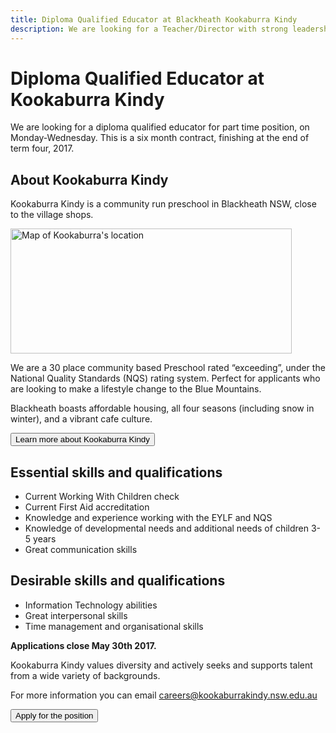 ```yaml
---
title: Diploma Qualified Educator at Blackheath Kookaburra Kindy
description: We are looking for a Teacher/Director with strong leadership skills, a passion for early childhood education, and eagerness to become part of the community.
---
```


# Diploma Qualified Educator at Kookaburra Kindy

We are looking for a diploma qualified educator for part time position, on Monday-Wednesday. This is a six month contract, finishing at the end of term four, 2017.

## About Kookaburra Kindy

Kookaburra Kindy is a community run preschool in Blackheath NSW, close to the village shops.

<a href="https://www.google.com.au/maps/place/Kookaburra+Kindergarten/@-33.635887,150.287714,15z/data=!4m5!3m4!1s0x0:0x28c65264cedb0a8a!8m2!3d-33.635887!4d150.287714">
  <img alt="Map of Kookaburra's location" class="img-responsive" src="https://maps.googleapis.com/maps/api/staticmap?maptype=roadmap&amp;markers=size%3Amid%7C-33.635887,150.287714&amp;zoom=15&amp;scale=2&amp;size=450x200&amp;key=AIzaSyCjlCwwIjy1tNECNbqCiQC_gqg4cVhZvCQ" width="450" height="200">
</a>

We are a 30 place community based Preschool rated “exceeding”, under the National Quality Standards (NQS) rating system. Perfect for applicants who are looking to make a lifestyle change to the Blue Mountains.

Blackheath boasts affordable housing, all four seasons (including snow in winter), and a vibrant cafe culture.

<a href="https://www.facebook.com/kookaburrakindy/">
  <button class="btn btn-primary">
    <i class="fa fa-fw fa-search" aria-hidden="true"></i>
    Learn more about Kookaburra Kindy
  </button>
</a>

## Essential skills and qualifications

- Current Working With Children check
- Current First Aid accreditation
- Knowledge and experience working with the EYLF and NQS
- Knowledge of developmental needs and additional needs of children 3-5 years
- Great communication skills

## Desirable skills and qualifications

- Information Technology abilities
- Great interpersonal skills
- Time management and organisational skills

**Applications close May 30th 2017.**

Kookaburra Kindy values diversity and actively seeks and supports talent from a wide variety of backgrounds.

For more information you can email careers@kookaburrakindy.nsw.edu.au

<a href="{{ site.url }}/careers/director/application/">
  <button class="btn btn-primary btn-lg">
    <i class="fa fa-fw fa-bolt" aria-hidden="true"></i>
    Apply for the position
  </button>
</a>
